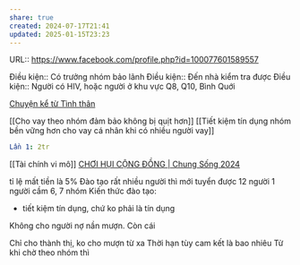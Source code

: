 ```yaml
---
share: true
created: 2024-07-17T21:41
updated: 2025-01-15T23:23
---
```

URL:: https://www.facebook.com/profile.php?id=100077601589557

Điều kiện:: Có trưởng nhóm bảo lãnh 
Điều kiện:: Đến nhà kiểm tra được
Điều kiện:: Người có HIV, hoặc người ở khu vực Q8, Q10, Bình Quới 

[Chuyện kể từ Tình thân](https://nguoidothi.net.vn/chuyen-ke-tu-tinh-than-44244.html)

[[Cho vay theo nhóm đảm bảo không bị quịt hơn]]
[[Tiết kiệm tín dụng nhóm bền vững hơn cho vay cá nhân khi có nhiều người vay]]
```yaml
Lần 1: 2tr
```

[[Tài chính vi mô]]
[CHƠI HỤI CỘNG ĐỒNG | Chung Sống 2024](https://www.chungsong.vn/choi-hui-cong-dong/)

tỉ lệ mất tiền là 5%
Đào tạo rất nhiều người thì mới tuyển được 12 người
1 người cầm 6, 7 nhóm
Kiến thức đào tạo: 
- tiết kiệm tín dụng, chứ ko phải là tín dụng

Không cho người nợ nần mượn. Còn cái 

Chỉ cho thành thị, ko cho mượn từ xa
Thời hạn tùy cam kết là bao nhiêu
Từ khi chờ theo nhóm thì 